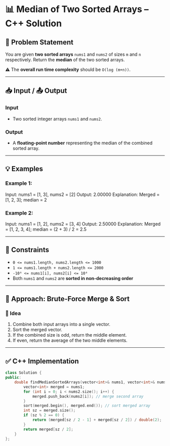 # 📊 Median of Two Sorted Arrays – C++ Solution

## 📝 Problem Statement

You are given **two sorted arrays** `nums1` and `nums2` of sizes `m` and `n` respectively. Return the **median** of the two sorted arrays.

⚠️ The **overall run time complexity** should be `O(log (m+n))`.

---

## 📥 Input / 📤 Output

### Input
- Two sorted integer arrays `nums1` and `nums2`.

### Output
- A **floating-point number** representing the median of the combined sorted array.

---

## 💡 Examples

### Example 1:
Input: nums1 = [1, 3], nums2 = [2]
Output: 2.00000
Explanation: Merged = [1, 2, 3]; median = 2

### Example 2:
Input: nums1 = [1, 2], nums2 = [3, 4]
Output: 2.50000
Explanation: Merged = [1, 2, 3, 4]; median = (2 + 3) / 2 = 2.5

---

## 📌 Constraints

- `0 <= nums1.length, nums2.length <= 1000`
- `1 <= nums1.length + nums2.length <= 2000`
- `-10⁶ <= nums1[i], nums2[i] <= 10⁶`
- Both `nums1` and `nums2` are **sorted in non-decreasing order**

---

## 🚀 Approach: Brute-Force Merge & Sort

### 🔧 Idea

1. Combine both input arrays into a single vector.
2. Sort the merged vector.
3. If the combined size is odd, return the middle element.
4. If even, return the average of the two middle elements.

---

## ✅ C++ Implementation

```cpp
class Solution {
public:
    double findMedianSortedArrays(vector<int>& nums1, vector<int>& nums2) {
        vector<int> merged = nums1;
        for (int i = 0; i < nums2.size(); i++) {
            merged.push_back(nums2[i]); // merge second array
        }
        sort(merged.begin(), merged.end()); // sort merged array
        int sz = merged.size();
        if (sz % 2 == 0) {
            return (merged[sz / 2 - 1] + merged[sz / 2]) / double(2);
        }
        return merged[sz / 2];
    }
};
